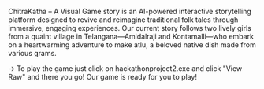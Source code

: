 ChitraKatha – A Visual Game story is an AI-powered interactive storytelling platform designed to revive and reimagine traditional folk tales through immersive, engaging experiences. Our current story follows two lively girls from a quaint village in Telangana—Amidalraji and Kontamalli—who embark on a heartwarming adventure to make atlu, a beloved native dish made from various grams.

-> To play the game just click on hackathonproject2.exe and click "View Raw" and there you go! Our game is ready for you to play!
